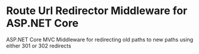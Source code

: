 # Route Url Redirector Middleware for ASP.NET Core
ASP.NET Core MVC Middleware for redirecting old paths to new paths using either 301 or 302 redirects
